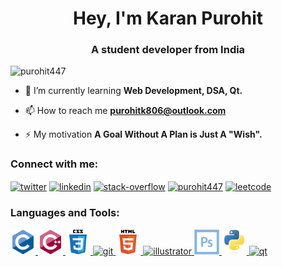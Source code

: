 <h1 align="center">Hey, I'm Karan Purohit</h1>
<h3 align="center">A student developer from India</h3>

<p align="left"> <img src="https://komarev.com/ghpvc/?username=purohit447&label=Profile%20views&color=0e75b6&style=flat" alt="purohit447" /> </p>

- 🌱 I’m currently learning **Web Development, DSA, Qt.**

- 📫 How to reach me **purohitk806@outlook.com**

- ⚡ My motivation **A Goal Without A Plan is Just A "Wish".**

<h3 align="left">Connect with me:</h3>
<p align="left">
<a href="https://twitter.com/purohit_447" target="blank"><img align="center" src="https://cdn.jsdelivr.net/npm/simple-icons@v3/icons/twitter.svg" alt="twitter" height="30" width="40" /></a>
<a href="https://linkedin.com/in/522037202" target="blank"><img align="center" src="https://cdn.jsdelivr.net/npm/simple-icons@3.0.1/icons/linkedin.svg" alt="linkedin" height="30" width="40" /></a>
<a href="https://stackoverflow.com/users/15191182" target="blank"><img align="center" src="https://cdn.jsdelivr.net/npm/simple-icons@3.0.1/icons/stackoverflow.svg" alt="stack-overflow" height="30" width="40" /></a>
<a href="https://www.codechef.com/users/purohit447" target="blank"><img align="center" src="https://cdn.jsdelivr.net/npm/simple-icons@3.1.0/icons/codechef.svg" alt="purohit447" height="30" width="40" /></a>
<a href="https://www.leetcode.com/purohit447" target="blank"><img align="center" src="https://cdn.jsdelivr.net/npm/simple-icons@3.1.0/icons/leetcode.svg" alt="leetcode" height="30" width="40" /></a>
</p>

<h3 align="left">Languages and Tools:</h3>
<p align="left"> <a href="https://www.cprogramming.com/" target="_blank"> <img src="https://raw.githubusercontent.com/devicons/devicon/master/icons/c/c-original.svg" alt="c" width="40" height="40"/> </a> <a href="https://www.w3schools.com/cpp/" target="_blank"> <img src="https://raw.githubusercontent.com/devicons/devicon/master/icons/cplusplus/cplusplus-original.svg" alt="cplusplus" width="40" height="40"/> </a> <a href="https://www.w3schools.com/css/" target="_blank"> <img src="https://raw.githubusercontent.com/devicons/devicon/master/icons/css3/css3-original-wordmark.svg" alt="css3" width="40" height="40"/> </a> <a href="https://git-scm.com/" target="_blank"> <img src="https://www.vectorlogo.zone/logos/git-scm/git-scm-icon.svg" alt="git" width="40" height="40"/> </a> <a href="https://www.w3.org/html/" target="_blank"> <img src="https://raw.githubusercontent.com/devicons/devicon/master/icons/html5/html5-original-wordmark.svg" alt="html5" width="40" height="40"/> </a> <a href="https://www.adobe.com/in/products/illustrator.html" target="_blank"> <img src="https://www.vectorlogo.zone/logos/adobe_illustrator/adobe_illustrator-icon.svg" alt="illustrator" width="40" height="40"/> </a> <a href="https://www.photoshop.com/en" target="_blank"> <img src="https://raw.githubusercontent.com/devicons/devicon/master/icons/photoshop/photoshop-line.svg" alt="photoshop" width="40" height="40"/> </a> <a href="https://www.python.org" target="_blank"> <img src="https://raw.githubusercontent.com/devicons/devicon/master/icons/python/python-original.svg" alt="python" width="40" height="40"/> </a> <a href="https://www.qt.io/" target="_blank"> <img src="https://upload.wikimedia.org/wikipedia/commons/0/0b/Qt_logo_2016.svg" alt="qt" width="40" height="40"/> </a> </p>

